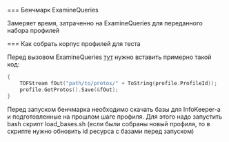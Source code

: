 === Бенчмарк ExamineQueries

Замеряет время, затраченно на ExamineQueries для переданного набора профилей

=== Как собрать корпус профилей для теста

Перед вызовом ExamineQueries [тут](https://a.yandex-team.ru/arc/trunk/arcadia/ads/bsyeti/libs/shard_processor/shard_processor.cpp?rev=4607005&blame=true#L356) нужно вставить примерно такой код:

```C++
{
    TOFStream fOut("path/to/protos/" + ToString(profile.ProfileId));
    profile.GetProtos().Save(&fOut);
}
```

Перед запуском бенчмарка необходимо скачать базы для InfoKeeper-а и подготовленные на прошлом шаге профиля. Для этого надо запустить bash скрипт load_bases.sh (если были собраны новый профиля, то в скрипте нужно обновить id ресурса с базами перед запуском)
